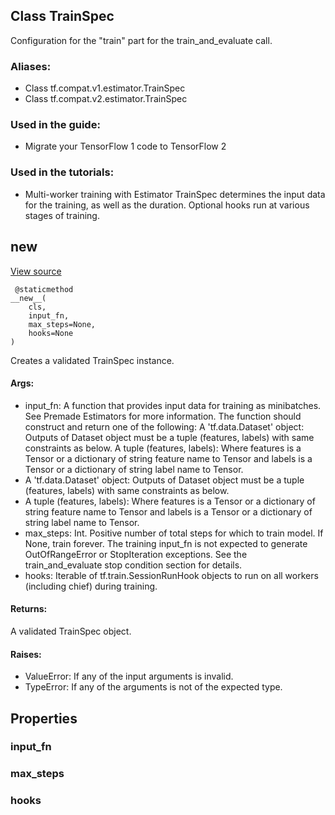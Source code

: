 ## Class TrainSpec
Configuration for the "train" part for the train_and_evaluate call.
### Aliases:
- Class tf.compat.v1.estimator.TrainSpec
- Class tf.compat.v2.estimator.TrainSpec
### Used in the guide:
- Migrate your TensorFlow 1 code to TensorFlow 2
### Used in the tutorials:
- Multi-worker training with Estimator
TrainSpec determines the input data for the training, as well as the duration. Optional hooks run at various stages of training.
## __new__
[View source](https://github.com/tensorflow/estimator/tree/master/tensorflow_estimator/python/estimator/training.py)


```
 @staticmethod
__new__(
    cls,
    input_fn,
    max_steps=None,
    hooks=None
)
```
Creates a validated TrainSpec instance.
#### Args:
- input_fn: A function that provides input data for training as minibatches. See Premade Estimators for more information. The function should construct and return one of the following:
A 'tf.data.Dataset' object: Outputs of Dataset object must be a tuple (features, labels) with same constraints as below.
A tuple (features, labels): Where features is a Tensor or a dictionary of string feature name to Tensor and labels is a Tensor or a dictionary of string label name to Tensor.
- A 'tf.data.Dataset' object: Outputs of Dataset object must be a tuple (features, labels) with same constraints as below.
- A tuple (features, labels): Where features is a Tensor or a dictionary of string feature name to Tensor and labels is a Tensor or a dictionary of string label name to Tensor.
- max_steps: Int. Positive number of total steps for which to train model. If None, train forever. The training input_fn is not expected to generate OutOfRangeError or StopIteration exceptions. See the train_and_evaluate stop condition section for details.
- hooks: Iterable of tf.train.SessionRunHook objects to run on all workers (including chief) during training.
#### Returns:
A validated TrainSpec object.
#### Raises:
- ValueError: If any of the input arguments is invalid.
- TypeError: If any of the arguments is not of the expected type.
## Properties
### input_fn
### max_steps
### hooks
